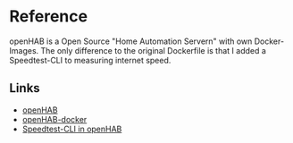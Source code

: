 # Reference
openHAB is a Open Source "Home Automation Servern" with own Docker-Images. The only difference to the original Dockerfile is that I added a Speedtest-CLI to measuring internet speed.

## Links
- [openHAB](https://www.openhab.org/)
- [openHAB-docker](https://hub.docker.com/r/openhab/openhab/)
- [Speedtest-CLI in openHAB](https://community.openhab.org/t/speedtest-cli-internet-up-downlink-measurement-integration/7611)
